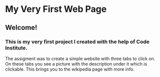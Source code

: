 # My Very First Web Page

## Welcome!

### This is my very first project I created with the help of Code Institute.
The assigment was to create a simple website with three tabs to click on.
On these tabs you see a picture with the description under it which is clickable.
This brings you to the wikipedia page with more info.